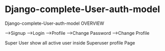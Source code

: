 # Django-complete-User-auth-model



Django-complete-User-auth-model  OVERVIEW

-->Signup
-->Login
-->Profile
-->Change Password
-->Change Profile

Super User show all active user inside Superuser profile Page


